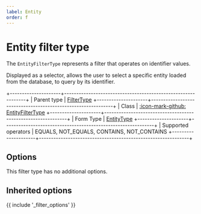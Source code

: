 ```yaml
---
label: Entity
order: f
---
```


# Entity filter type

The `EntityFilterType` represents a filter that operates on identifier values.

Displayed as a selector, allows the user to select a specific entity loaded from the database, to query by its identifier.

+---------------------+--------------------------------------------------------------+
| Parent type         | [FilterType](../../filter)
+---------------------+--------------------------------------------------------------+
| Class               | [:icon-mark-github: EntityFilterType](https://github.com/Kreyu/data-table-bundle/blob/main/src/Filter/Type/EntityFilterType.php)
+---------------------+--------------------------------------------------------------+
| Form Type           | [EntityType](https://symfony.com/doc/current/reference/forms/types/entity.html)
+---------------------+--------------------------------------------------------------+
| Supported operators | EQUALS, NOT_EQUALS, CONTAINS, NOT_CONTAINS
+---------------------+--------------------------------------------------------------+

## Options

This filter type has no additional options.

## Inherited options

{{ include '_filter_options' }}
